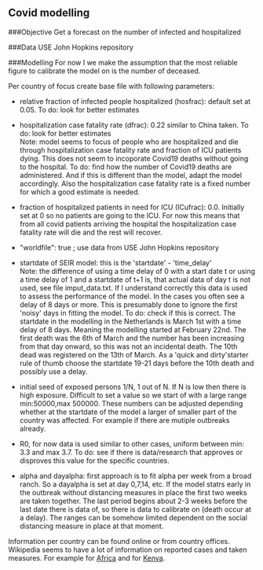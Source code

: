 ## Covid modelling

###Objective
Get a forecast on the number of infected and hospitalized

###Data
USE John Hopkins repository

###Modelling
For now I we make the assumption that the most reliable figure to calibrate the model on is the number of deceased.

Per country of focus create base file with following parameters:
* relative fraction of infected people hospitalized (hosfrac): default set at 0.05. To do: look for better estimates 
* hospitalization case fatality rate (dfrac): 0.22 similar to China taken. To do: look for better estimates <br>
Note: model seems to focus of people who are hospitalized and die through hospitalization case fatality rate
and fraction of ICU patients dying. This does not seem to incoporate Covid19 deaths without going to the hospital.
To do: find how the number of Covid19 deaths are administered. And if this is different than the model, adapt the 
model accordingly. Also the hospitalization case fatality rate is a fixed number for which a good estimate is needed.
* fraction of hospitalized patients in need for ICU (ICufrac): 0.0. Initially set at 0 so no patients are going to the ICU.
For now this means that from all covid patients arriving the hospital the hospitalization case fatality rate will die and 
the rest will recover. 

* "worldfile": true ; use data from USE John Hopkins repository
* startdate of SEIR model: this is the 'startdate'  - 'time_delay' <br>
Note: the difference of using a time delay of 0 with a start date t or using a time delay of 1 and a startdate of t+1
is,  that actual data of day t is not used, see file imput_data.txt. If I understand correctly this data is used to assess 
the performance of the model. In the cases you often see a delay of 8 days or more. This is presumably done to ignore 
the first 'noisy' days in fitting the model. To do: check if this is correct.
The startdate in the modelling in the Netherlands is March 1st with a time delay of 8 days. Meaning the modelling started
at February 22nd. The first death was the 6th of March and the number has been increasing from that day onward, 
so this was not an incidental death. The 10th dead was registered on the 13th of March.
As a 'quick and dirty'starter rule of thumb choose the startdate 19-21 days before the 10th death and possibly use a delay.

* initial seed of exposed persons 1/N, 1 out of N. If N is low then there is high exposure. Difficult to set a value so
we start of with a large range min:50000,max 500000. These numbers can be adjusted depending whether at the startdate 
of the model a larger of smaller part of the country was affected. For example if there are mutiple outbreaks already. 
* R0, for now data is used similar to other cases, uniform between min: 3.3 and max 3.7. To do: see if there is 
data/research that approves or disproves this value for the specific countries.
* alpha and dayalpha: first approach is to fit alpha per week from a broad ranch. So a dayalpha is set at day 0,7,14, etc.
If the model statrs early in the outbreak without distancing measures in place the first two weeks are taken together. 
The last period begins about 2-3 weeks before the last date there is data of, so there is data to calibrate on 
(death occur at a delay). The ranges can be somehow limited dependent on the social distancing measure in place at that moment.

Information per country can be found online or from country offices. Wikipedia seems to have a lot of information on reported cases and
taken measures. For example for [Africa](https://en.wikipedia.org/wiki/COVID-19_pandemic_in_Africa) and for [Kenya](https://en.wikipedia.org/wiki/COVID-19_pandemic_in_Kenya).

